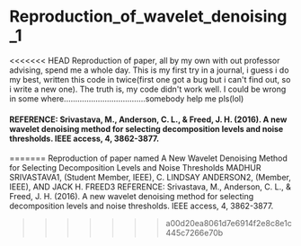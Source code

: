 # Reproduction_of_wavelet_denoising_1
<<<<<<< HEAD
Reproduction of paper, all by my own with out professor advising, spend me a whole day. This is my first try in a journal, i guess i do my best, written this code in twice(first one got a bug but i can't find out, so i write a new one). The truth is, my code didn't work well. I could be wrong in some where....................................somebody help me pls(lol)

#### REFERENCE: Srivastava, M., Anderson, C. L., & Freed, J. H. (2016). A new wavelet denoising method for selecting decomposition levels and noise thresholds. IEEE access, 4, 3862-3877.
=======
Reproduction of paper named A New Wavelet Denoising Method for Selecting Decomposition Levels and Noise Thresholds MADHUR SRIVASTAVA1, (Student Member, IEEE), C. LINDSAY ANDERSON2, (Member, IEEE), AND JACK H. FREED3
REFERENCE: Srivastava, M., Anderson, C. L., & Freed, J. H. (2016). A new wavelet denoising method for selecting decomposition levels and noise thresholds. IEEE access, 4, 3862-3877.
>>>>>>> a00d20ea8061d7e6914f2e8c8e1c445c7266e70b
